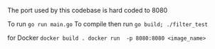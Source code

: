 The port used by this codebase is hard coded to 8080

To run `go run main.go`
To compile then run `go build; ./filter_test`

for Docker
`
docker build .
docker run  -p 8080:8080 <image_name>
`
